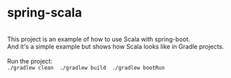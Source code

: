 # spring-scala
 \
This project is an example of how to use Scala with spring-boot. \
And it's a simple example but shows how Scala looks like in Gradle projects. \
 \
Run the project: \
``
./gradlew clean 
./gradlew build 
./gradlew bootRun 
``
